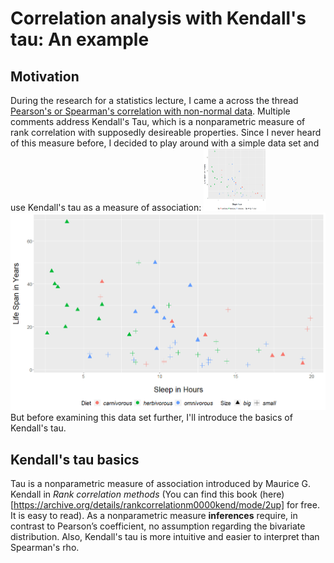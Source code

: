 # Correlation analysis with Kendall's tau: An example

## Motivation

During the research for a statistics lecture, I came a across the thread [Pearson's or Spearman's correlation with non-normal data](https://stats.stackexchange.com/questions/3730/pearsons-or-spearmans-correlation-with-non-normal-data). Multiple comments address Kendall's Tau, which is a nonparametric measure of rank correlation with supposedly desireable properties. 
Since I never heard of this measure before, I decided to play around with a simple data set and use Kendall's tau as a measure of association:
<img src="Scatter_Plot_Life_Span_vs_Sleep.png" alt= “Scatter-Plot:Life-Span-vs-Sleep” width="100" height="100">
![alt text](https://github.com/robinxpk/Correlation-Analysis-with-Kendall-s-Tau-An-example/blob/main/Scatter_Plot_Life_Span_vs_Sleep.png)
But before examining this data set further, I'll introduce the basics of Kendall's tau.

## Kendall's tau basics

Tau is a nonparametric measure of association introduced by Maurice G. Kendall in *Rank correlation methods* (You can find this book (here)[https://archive.org/details/rankcorrelationm0000kend/mode/2up] for free. It is easy to read).
As a nonparametric measure **inferences** require, in contrast to Pearson’s coefficient, no assumption regarding the bivariate distribution. Also, Kendall's tau is more intuitive and easier to interpret than Spearman's rho. 

